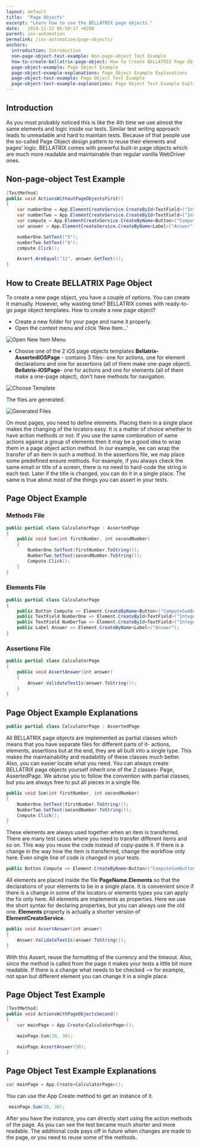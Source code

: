 ```yaml
---
layout: default
title:  "Page Objects"
excerpt: "Learn how to use the BELLATRIX page objects."
date:   2018-11-22 06:50:17 +0200
parent: ios-automation
permalink: /ios-automation/page-objects/
anchors:
  introduction: Introduction
  non-page-object-test-example: Non-page-object Test Example
  how-to-create-bellatrix-page-object: How to Create BELLATRIX Page Object
  page-object-example: Page Object Example
  page-object-example-explanations: Page Object Example Explanations
  page-object-test-example: Page Object Test Example
  page-object-test-example-explanations: Page Object Test Example Explanations
---
```


Introduction
------------
As you most probably noticed this is like the 4th time we use almost the same elements and logic inside our tests. Similar test writing approach leads to unreadable and hard to maintain tests. Because of that people use the so-called Page Object design pattern to reuse their elements and pages' logic. BELLATRIX comes with powerful built-in page objects which are much more readable and maintainable than regular vanilla WebDriver ones.

Non-page-object Test Example
----------------------------
```csharp
[TestMethod]
public void ActionsWithoutPageObjectsFirst()
{
    var numberOne = App.ElementCreateService.CreateById<TextField>("IntegerA");
    var numberTwo = App.ElementCreateService.CreateById<TextField>("IntegerB");
    var compute = App.ElementCreateService.CreateByName<Button>("ComputeSumButton");
    var answer = App.ElementCreateService.CreateByName<Label>("Answer");

    numberOne.SetText("5");
    numberTwo.SetText("6");
    compute.Click();

    Assert.AreEqual("11", answer.GetText());
}
```

How to Create BELLATRIX Page Object
-----------------------------------
To create a new page object, you have a couple of options. You can create it manually. However, why wasting time? BELLATRIX comes with ready-to-go page object templates. How to create a new page object?
- Create a new folder for your page and name it properly.
- Open the context menu and click 'New Item...'

![Open New Item Menu](images/create-page-object-new-item-menu.png)

- Choose one of the 2 iOS page objects templates
**Bellatrix-AssertedIOSPage** - contains 3 files- one for actions, one for element declarations and one for assertions (all of them make one-page object).
**Bellatrix-IOSPage**- one for actions and one for elements (all of them make a one-page object), don't have methods for navigation.

![Choose Template](images/bellatrix-page-object-item-template.png)

The files are generated.

![Generated Files](images/generated-page-object.png)

On most pages, you need to define elements. Placing them in a single place makes the changing of the locators easy. It is a matter of choice whether to have action methods or not. If you use the same combination of same actions against a group of elements then it may be a good idea to wrap them in a page object action method. In our example, we can wrap the transfer of an item in such a method.
In the assertions file, we may place some predefined ensure methods. For example, if you always check the same email or title of a screen, there is no need to hard-code the string in each test. Later if the title is changed, you can do it in a single place. The same is true about most of the things you can assert in your tests.

Page Object Example
-------------------
### Methods File ###
```csharp
public partial class CalculatorPage : AssertedPage
{
    public void Sum(int firstNumber, int secondNumber)
    {
        NumberOne.SetText(firstNumber.ToString());
        NumberTwo.SetText(secondNumber.ToString());
        Compute.Click();
    }
}
```
### Elements File ###
```csharp
public partial class CalculatorPage
{
    public Button Compute => Element.CreateByName<Button>("ComputeSumButton");
    public TextField NumberOne => Element.CreateById<TextField>("IntegerA");
    public TextField NumberTwo => Element.CreateById<TextField>("IntegerB");
    public Label Answer => Element.CreateByName<Label>("Answer");
}
```
### Assertions File ###
```csharp
public partial class CalculatorPage
{
    public void AssertAnswer(int answer)
    {
        Answer.ValidateTextIs(answer.ToString());
    }
}
```

Page Object Example Explanations
--------------------------------
```csharp
public partial class CalculatorPage : AssertedPage
```
All BELLATRIX page objects are implemented as partial classes which means that you have separate files for different parts of it- actions, elements, assertions but at the end, they are all built into a single type. This makes the maintainability and readability of these classes much better. Also, you can easier locate what you need. You can always create BELLATRIX page objects yourself inherit one of the 2 classes- Page, AssertedPage. We advise you to follow the convention with partial classes, but you are always free to put all pieces in a single file.
```csharp
public void Sum(int firstNumber, int secondNumber)
{
    NumberOne.SetText(firstNumber.ToString());
    NumberTwo.SetText(secondNumber.ToString());
    Compute.Click();
}
```
These elements are always used together when an item is transferred. There are many test cases where you need to transfer different items and so on. This way you reuse the code instead of copy-paste it. If there is a change in the way how the item is transferred, change the workflow only here. Even single line of code is changed in your tests.
```csharp
public Button Compute => Element.CreateByName<Button>("ComputeSumButton");
```
All elements are placed inside the file **PageName.Elements** so that the declarations of your elements to be in a single place. It is convenient since if there is a change in some of the locators or elements types you can apply the fix only here. All elements are implements as properties. Here we use the short syntax for declaring properties, but you can always use the old one. **Elements** property is actually a shorter version of **ElementCreateService**.
```csharp
public void AssertAnswer(int answer)
{
    Answer.ValidateTextIs(answer.ToString());
}
```
With this Assert, reuse the formatting of the currency and the timeout. Also, since the method is called from the page it makes your tests a little bit more readable. If there is a change what needs to be checked --> for example, not span but different element you can change it in a single place.

Page Object Test Example
------------------------
```csharp
[TestMethod]
public void ActionsWithPageObjectsSecond()
{
    var mainPage = App.Create<CalculatorPage>();

    mainPage.Sum(20, 30);

    mainPage.AssertAnswer(50);
}
```

Page Object Test Example Explanations
-------------------------------------
```csharp
var mainPage = App.Create<CalculatorPage>();
```
You can use the App Create method to get an instance of it.
```csharp
 mainPage.Sum(20, 30);
```
After you have the instance, you can directly start using the action methods of the page. As you can see the test became much shorter and more readable. The additional code pays off in future when changes are made to the page, or you need to reuse some of the methods.